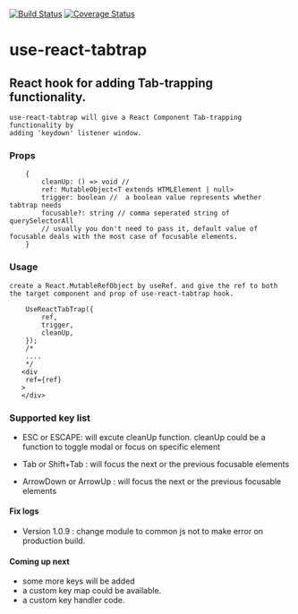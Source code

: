 [![Build Status](https://travis-ci.com/judoaseeta/useReactTabTrap.svg?branch=main)](https://travis-ci.com/judoaseeta/useReactTabTrap)
[![Coverage Status](https://coveralls.io/repos/github/judoaseeta/useReactTabTrap/badge.svg?branch=main)](https://coveralls.io/github/judoaseeta/useReactTabTrap?branch=main)
# use-react-tabtrap

## React hook for adding Tab-trapping functionality.
    use-react-tabtrap will give a React Component Tab-trapping functionality by
    adding 'keydown' listener window. 
### Props 
```tsx
    {
        cleanUp: () => void // 
        ref: MutableObject<T extends HTMLElement | null>
        trigger: boolean //  a boolean value represents whether tabtrap needs
        focusable?: string // comma seperated string of querySelectorAll
        // usually you don't need to pass it, default value of focusable deals with the most case of focusable elements.
    }
```

### Usage
    create a React.MutableRefObject by useRef. and give the ref to both the target component and prop of use-react-tabtrap hook.
``` tsx
    UseReactTabTrap({
        ref,
        trigger,
        cleanUp,
    });
    /*
    ....
    */
   <div
    ref={ref}
   >
   </div>
```

### Supported key list

- ESC or ESCAPE: will excute cleanUp function. cleanUp could be a function to toggle modal or focus on specific element 

- Tab or Shift+Tab : will focus the next or the previous focusable elements

- ArrowDown or ArrowUp : will focus the next or the previous focusable elements

#### Fix logs
- Version 1.0.9 : change module to common js not to make error on production build.

#### Coming up next
- some more keys will be added
- a custom key map could be available.
- a custom key handler code.

